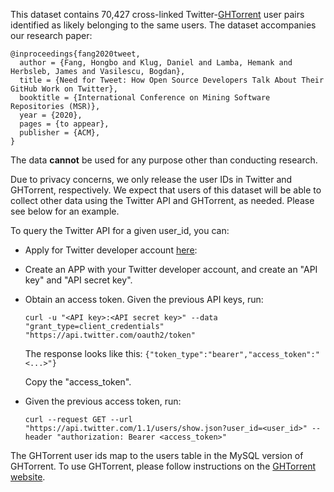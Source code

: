 This dataset contains 70,427 cross-linked Twitter-[GHTorrent](http://ghtorrent.org) user pairs identified as likely belonging to the same users. The dataset accompanies our research paper:

```
@inproceedings{fang2020tweet,
  author = {Fang, Hongbo and Klug, Daniel and Lamba, Hemank and Herbsleb, James and Vasilescu, Bogdan},
  title = {Need for Tweet: How Open Source Developers Talk About Their GitHub Work on Twitter},
  booktitle = {International Conference on Mining Software Repositories (MSR)},
  year = {2020},
  pages = {to appear},
  publisher = {ACM},
}
```
 
The data **cannot** be used for any purpose other than conducting research. 

Due to privacy concerns, we only release the user IDs in Twitter and GHTorrent, respectively. We expect that users of this dataset will be able to collect other data using the Twitter API and GHTorrent, as needed. Please see below for an example.

To query the Twitter API for a given user_id, you can:

- Apply for Twitter developer account [here](https://developer.twitter.com/en/apply-for-access): 
- Create an APP with your Twitter developer account, and create an "API key" and "API secret key".
- Obtain an access token. Given the previous API keys, run: 

  `curl -u "<API key>:<API secret key>" --data "grant_type=client_credentials" "https://api.twitter.com/oauth2/token"`

  The response looks like this: `{"token_type":"bearer","access_token":"<...>"}`

  Copy the "access_token".

- Given the previous access token, run:

  `curl --request GET --url "https://api.twitter.com/1.1/users/show.json?user_id=<user_id>" --header "authorization: Bearer <access_token>"`

The GHTorrent user ids map to the users table in the MySQL version of GHTorrent. To use GHTorrent, please follow instructions on the [GHTorrent website](https://ghtorrent.org).
